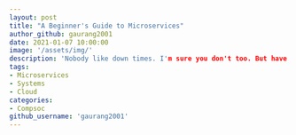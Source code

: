 ```yaml
---
layout: post
title: "A Beginner's Guide to Microservices"
author_github: gaurang2001
date: 2021-01-07 10:00:00
image: '/assets/img/'
description: 'Nobody like down times. I'm sure you don't too. But have you ever wondered what goes into building applications and services that are robust and have a huge user base, like Netflix and Amazon? Check this blog out to learn more.'
tags:
- Microservices
- Systems
- Cloud
categories:
- Compsoc
github_username: 'gaurang2001'
---
```



